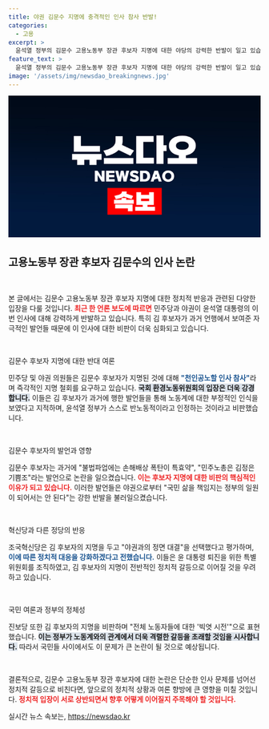 ```yaml
---
title: 야권 김문수 지명에 충격적인 인사 참사 반발!
categories:
  - 고용
excerpt: >
  윤석열 정부의 김문수 고용노동부 장관 후보자 지명에 대한 야당의 강력한 반발이 일고 있습니다. 극우 유튜버에게 노동 부처를?이라는 비판 속, 야권은 즉각적인 지명 철회를 촉구하고 있습니다. 국회 환경노동위원회는 김 후보자의 과거 발언을 언급하며 정부의 반노동적 행보를 비난하고, 노동자 권리 수호를 위한 대결 모드에 돌입했습니다.
feature_text: >
  윤석열 정부의 김문수 고용노동부 장관 후보자 지명에 대한 야당의 강력한 반발이 일고 있습니다. 극우 유튜버에게 노동 부처를?이라는 비판 속, 야권은 즉각적인 지명 철회를 촉구하고 있습니다. 국회 환경노동위원회는 김 후보자의 과거 발언을 언급하며 정부의 반노동적 행보를 비난하고, 노동자 권리 수호를 위한 대결 모드에 돌입했습니다.
image: '/assets/img/newsdao_breakingnews.jpg'
---
```


<p><img src="/assets/img/newsdao_breakingnews.jpg" alt="ontimetimes 속보" /></p>

<h2 data-ke-size="size26">고용노동부 장관 후보자 김문수의 인사 논란</h2>

<p data-ke-size="size16">&nbsp;</p>

<p>본 글에서는 김문수 고용노동부 장관 후보자 지명에 대한 정치적 반응과 관련된 다양한 입장을 다룰 것입니다. <b><span style="color: #ee2323;">최근 한 언론 보도에 따르면</span></b> 민주당과 야권이 윤석열 대통령의 이번 인사에 대해 강력하게 반발하고 있습니다. 특히 김 후보자가 과거 언행에서 보여준 자극적인 발언들 때문에 이 인사에 대한 비판이 더욱 심화되고 있습니다.</p>

<p data-ke-size="size16">&nbsp;</p>

<p>김문수 후보자 지명에 대한 반대 여론</p>

<p>민주당 및 야권 의원들은 김문수 후보자가 지명된 것에 대해 <b><span style="color: #1a5490;">"천인공노할 인사 참사"</span></b>라며 즉각적인 지명 철회를 요구하고 있습니다. <b><span style="background-color: #21538527;">국회 환경노동위원회의 입장은 더욱 강경합니다.</span></b> 이들은 김 후보자가 과거에 행한 발언들을 통해 노동계에 대한 부정적인 인식을 보였다고 지적하며, 윤석열 정부가 스스로 반노동적이라고 인정하는 것이라고 비판했습니다.</p>

<p data-ke-size="size16">&nbsp;</p>

<p>김문수 후보자의 발언과 영향</p>

<p>김문수 후보자는 과거에 "불법파업에는 손해배상 폭탄이 특효약", "민주노총은 김정은 기쁨조"라는 발언으로 논란을 일으켰습니다. <b><span style="color: #ee2323;">이는 후보자 지명에 대한 비판의 핵심적인 이유가 되고 있습니다.</span></b> 이러한 발언들은 야권으로부터 "국민 삶을 책임지는 정부의 일원이 되어서는 안 된다"는 강한 반발을 불러일으켰습니다.</p>

<p data-ke-size="size16">&nbsp;</p>

<p>혁신당과 다른 정당의 반응</p>

<p>조국혁신당은 김 후보자의 지명을 두고 "야권과의 정면 대결"을 선택했다고 평가하며, <b><span style="color: #1a5490;">이에 따른 정치적 대응을 강화하겠다고 전했습니다.</span></b> 이들은 윤 대통령 퇴진을 위한 특별위원회를 조직하였고, 김 후보자의 지명이 전반적인 정치적 갈등으로 이어질 것을 우려하고 있습니다.</p>

<p data-ke-size="size16">&nbsp;</p>

<p>국민 여론과 정부의 정체성</p>

<p>진보당 또한 김 후보자의 지명을 비판하며 "전체 노동자들에 대한 '빅엿 시전'"으로 표현했습니다. <b><span style="background-color: #21538527;">이는 정부가 노동계와의 관계에서 더욱 격렬한 갈등을 초래할 것임을 시사합니다.</span></b> 따라서 국민들 사이에서도 이 문제가 큰 논란이 될 것으로 예상됩니다.</p>

<p data-ke-size="size16">&nbsp;</p>

<p>결론적으로, 김문수 고용노동부 장관 후보자에 대한 논란은 단순한 인사 문제를 넘어선 정치적 갈등으로 비친다면, 앞으로의 정치적 상황과 여론 향방에 큰 영향을 미칠 것입니다. <b><span style="color: #ee2323;">정치적 입장이 서로 상반되면서 향후 어떻게 이어질지 주목해야 할 것입니다.</span></b></p>
실시간 뉴스 속보는, <a href="https://newsdao.kr" rel="dofollow">https://newsdao.kr</a>


